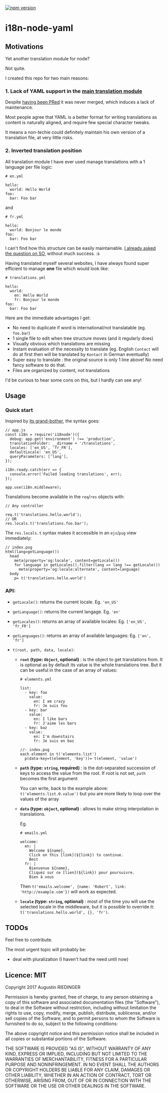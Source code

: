 [![npm version](https://badge.fury.io/js/i18n-node-yaml.svg)](https://badge.fury.io/js/i18n-node-yaml)

i18n-node-yaml
==============

## Motivations

Yet another translation module for node?

Not quite.

I created this repo for two main reasons:

### 1. Lack of YAML support in the [main translation module](https://github.com/mashpie/i18n-node)

Despite [having been PRed](https://github.com/mashpie/i18n-node/pull/79) it was never merged, which induces a lack of maintenance.

Most people agree that YAML is a better format for writing translations as content is naturally aligned, and require few special character tweaks.

It means a non-techie could definitely maintain his own version of a translation file, at very little risks.

### 2. Inverted translation position

All translation module I have ever used manage translations with a 1 language per file logic:

```
# en.yml

hello:
  world: Hello World
foo:
  bar: Foo bar
```

and

```
# fr.yml

hello:
  world: Bonjour le monde
foo:
  bar: Foo bar
```

I can't find how this structure can be easily maintainable. [I already asked the question on SO](http://stackoverflow.com/questions/25664708/rails-i18n-separate-language-key-at-the-end-of-the-tree), without much success. :s

Having translated myself several websites, I have always found super efficient to manage **one** file which would look like:

```
# translations.yml

hello:
  world:
    en: Hello World
    fr: Bonjour le monde
foo:
  bar: Foo bar
```

Here are the immediate advantages I get:
- No need to duplicate if word is international/not translatable (eg. `foo.bar`)
- 1 single file to edit when tree structure moves (and it regularly does)
- Visually obvious which translations are missing
- Instant evaluation of the necessity to translate (eg. English `Contact` will do at first then will be translated by `Kontact` in German eventually)
- Super easy to translate : the original source is only 1 line above! No need fancy software to do that.
- Files are organized by content, not translations

I'd be curious to hear some cons on this, but I hardly can see any!

## Usage

### Quick start

Inspired by [its grand-bother](https://github.com/mashpie/i18n-node), the syntax goes:

```
// app.js
const i18n = require('i18node')({
  debug: app.get('environment') !== 'production',
  translationFolder: __dirname + '/translations',
  locales: ['en_US', 'fr_FR'],
  defaultLocale: 'en_US',
  queryParameters: ['lang'],
});

i18n.ready.catch(err => {
  console.error('Failed loading translations', err);
});

app.use(i18n.middleware);
```

Translations become available in the `req`/`res` objects with:

```
// Any controller

req.t('translations.hello.world');
// OR
res.locals.t('translations.foo.bar');
```

The `res.locals.t` syntax makes it accessible in an `ejs`/`pug` view immediately:

```
// index.pug
html(lang=getLanguage())
  head
    meta(property='og:locale', content=getLocale())
    for language in getLocales().filter(lang => lang !== getLocale())
      meta(property='og:locale:alternate', content=language)
  body
    p= t('translations.hello.world')
```

### API:

- `getLocale()`: returns the current locale. Eg. `'en_US'`
- `getLanguage()`: returns the current langage. Eg. `'en'`
- `getLocales()`: returns an array of available locales: Eg. `['en_US', 'fr_FR']`
- `getLanguages()`: returns an array of available languages: Eg. `['en', 'fr']`
- `t(root, path, data, locale)`:

  - **`root` (type: `Object`, optional)** : is the object to get translations from. It is optional as by default its value is the whole translations tree. But it can be useful in the case of an array of values:

    ```
    # elements.yml

    list:
      - key: foo
        value:
          en: I am crazy
          fr: Je suis fou
      - key: bar
        value:
          en: I like bars
          fr: J'aime les bars
      - key: baz
        value:
          en: I'm downstairs
          fr: Je suis en baz
    ```

    ```
    //- index.pug
    each element in t('elements.list')
      p(data-key=t(element, 'key'))= t(element, 'value')
    ```

  - **`path` (type: `string`, required)** : is the dot-separated succession of keys to access the value from the root. If root is not set, `path` becomes the first argument

    You can write, back to the example above: `t('elements.list.0.value')` but you are more likely to loop over the values of the array

  - **`data` (type: `object`, optional)** : allows to make string interpolation in translations.

    Eg.

    ```
    # emails.yml

    welcome:
      en: |
        Welcome ${name},
        Click on this [link](${link}) to continue.
        Best
      fr: |
        Bienvenue ${name},
        Cliquez sur ce [lien](${link}) pour poursuivre.
        Bien à vous
    ```

    Then `t('emails.welcome', {name: 'Robert', link: 'http://example.com'})` will work as expected.

  - **`locale` (type: `string`, optional)** : most of the time you will use the selected locale in the middleware, but it is possible to override it: `t('translations.hello.world', {}, 'fr')`.

## TODOs

Feel free to contribute.

The most urgent topic will probably be:

- deal with pluralization (I haven't had the need until now)

## Licence: MIT

Copyright 2017 Augustin RIEDINGER

Permission is hereby granted, free of charge, to any person obtaining a copy of this software and associated documentation files (the "Software"), to deal in the Software without restriction, including without limitation the rights to use, copy, modify, merge, publish, distribute, sublicense, and/or sell copies of the Software, and to permit persons to whom the Software is furnished to do so, subject to the following conditions:

The above copyright notice and this permission notice shall be included in all copies or substantial portions of the Software.

THE SOFTWARE IS PROVIDED "AS IS", WITHOUT WARRANTY OF ANY KIND, EXPRESS OR IMPLIED, INCLUDING BUT NOT LIMITED TO THE WARRANTIES OF MERCHANTABILITY, FITNESS FOR A PARTICULAR PURPOSE AND NONINFRINGEMENT. IN NO EVENT SHALL THE AUTHORS OR COPYRIGHT HOLDERS BE LIABLE FOR ANY CLAIM, DAMAGES OR OTHER LIABILITY, WHETHER IN AN ACTION OF CONTRACT, TORT OR OTHERWISE, ARISING FROM, OUT OF OR IN CONNECTION WITH THE SOFTWARE OR THE USE OR OTHER DEALINGS IN THE SOFTWARE.

